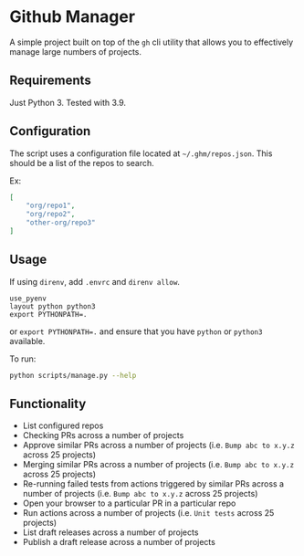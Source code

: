 # Github Manager

A simple project built on top of the `gh` cli utility that allows you to effectively manage large numbers of projects.

## Requirements

Just Python 3. Tested with 3.9.

## Configuration

The script uses a configuration file located at `~/.ghm/repos.json`. This should be a list of the repos to search.

Ex:

```json
[
    "org/repo1",
    "org/repo2",
    "other-org/repo3"
] 
```

## Usage

If using `direnv`, add `.envrc` and `direnv allow`.

```
use_pyenv
layout python python3
export PYTHONPATH=.
```

or `export PYTHONPATH=.` and ensure that you have `python` or `python3` available.

To run:

```bash
python scripts/manage.py --help
```

## Functionality

- List configured repos
- Checking PRs across a number of projects
- Approve similar PRs across a number of projects (i.e. `Bump abc to x.y.z` across 25 projects)
- Merging similar PRs across a number of projects (i.e. `Bump abc to x.y.z` across 25 projects)
- Re-running failed tests from actions triggered by similar PRs across a number of projects (i.e. `Bump abc to x.y.z` across 25 projects)
- Open your browser to a particular PR in a particular repo
- Run actions across a number of projects (i.e. `Unit tests` across 25 projects)
- List draft releases across a number of projects
- Publish a draft release across a number of projects
